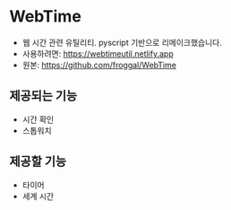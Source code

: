 # WebTime
- 웹 시간 관련 유틸리티. pyscript 기반으로 리메이크했습니다.
- 사용하려면: https://webtimeutil.netlify.app
- 원본: https://github.com/froggal/WebTime

## 제공되는 기능
- 시간 확인
- 스톱워치

## 제공할 기능
- 타이머
- 세계 시간
